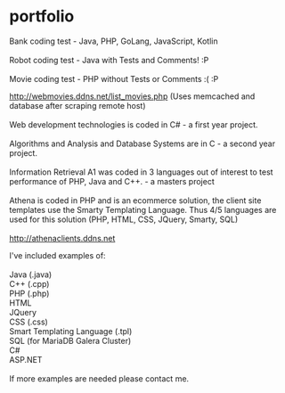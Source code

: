 # portfolio
Bank coding test - Java, PHP, GoLang, JavaScript, Kotlin
<br/><br/>
Robot coding test - Java with Tests and Comments! :P
<br/><br/>
Movie coding test - PHP without Tests or Comments :( :P

http://webmovies.ddns.net/list_movies.php (Uses memcached and database after scraping remote host)
<br/><br/>
Web development technologies is coded in C# - a first year project.
<br/><br/>
Algorithms and Analysis and Database Systems are in C - a second year project.
<br/><br/>
Information Retrieval A1 was coded in 3 languages out of interest to test performance of PHP, Java and C++. - a masters project<br/><br/>
Athena is coded in PHP and is an ecommerce solution, the client site templates use the Smarty Templating Language. Thus 4/5 languages are used for this solution (PHP, HTML, CSS, JQuery, Smarty, SQL)
<br/>
<br/>
http://athenaclients.ddns.net

I've included examples of:<br/><br/>
    Java (.java)<br/>
    C++ (.cpp)<br/>
    PHP (.php)<br/>
    HTML <br/>
    JQuery <br/>
    CSS (.css) <br/>
    Smart Templating Language (.tpl)<br/>
    SQL (for MariaDB Galera Cluster)<br/>
    C#<br/>
    ASP.NET<br/>
    <br/>
    If more examples are needed please contact me.
    <br/>
    
    
